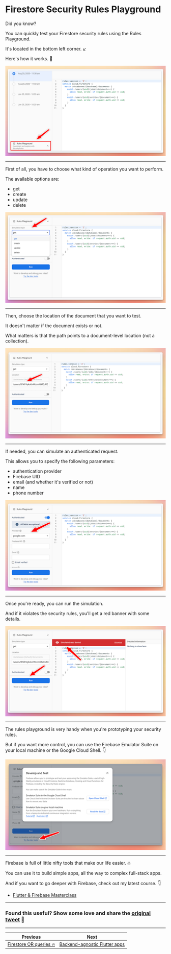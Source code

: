 # Firestore Security Rules Playground

Did you know?

You can quickly test your Firestore security rules using the Rules Playground.

It's located in the bottom left corner. ↙

Here's how it works. 🧵

![](100.1-rules-playground-button.png)

---

First of all, you have to choose what kind of operation you want to perform.

The available options are:

- get
- create
- update
- delete

![](100.2-simulation-type.png)

---

Then, choose the location of the document that you want to test.

It doesn't matter if the document exists or not.

What matters is that the path points to a document-level location (not a collection).

![](100.3-location.png)

---

If needed, you can simulate an authenticated request.

This allows you to specify the following parameters:

- authentication provider
- Firebase UID
- email (and whether it's verified or not)
- name
- phone number

![](100.4-authentication.png)

---

Once you're ready, you can run the simulation.

And if it violates the security rules, you'll get a red banner with some details.

![](100.5-run.png)

---

The rules playground is very handy when you're prototyping your security rules.

But if you want more control, you can use the Firebase Emulator Suite on your local machine or the Google Cloud Shell. 👇

![](100.6-dev-tools.png)

---

Firebase is full of little nifty tools that make our life easier. 🔥

You can use it to build simple apps, all the way to complex full-stack apps.

And if you want to go deeper with Firebase, check out my latest course. 👇

- [Flutter & Firebase Masterclass](https://codewithandrea.com/courses/flutter-firebase-masterclass/)

---

### Found this useful? Show some love and share the [original tweet](https://twitter.com/biz84/status/1651212776113618944) 🙏

---

| Previous | Next |
| -------- | ---- |
| [Firestore OR queries 🔥](../0099-firestore-or-query/index.md) | [Backend-agnostic Flutter apps](../0101-backend-agnostic/index.md) |
